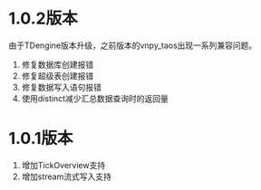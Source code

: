 # 1.0.2版本

由于TDengine版本升级，之前版本的vnpy_taos出现一系列兼容问题。

1. 修复数据库创建报错
2. 修复超级表创建报错
3. 修复数据写入语句报错
4. 使用distinct减少汇总数据查询时的返回量

# 1.0.1版本

1. 增加TickOverview支持
2. 增加stream流式写入支持
